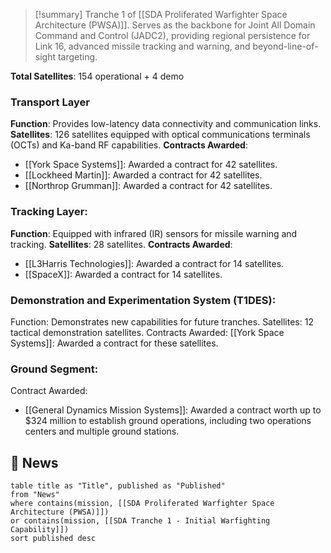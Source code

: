 >[!summary]
Tranche 1 of [[SDA Proliferated Warfighter Space Architecture (PWSA)]]. Serves as the backbone for Joint All Domain Command and Control (JADC2), providing regional persistence for Link 16, advanced missile tracking and warning, and beyond-line-of-sight targeting.

**Total Satellites**: 154 operational + 4 demo

### Transport Layer

**Function**: Provides low-latency data connectivity and communication links.
**Satellites**: 126 satellites equipped with optical communications terminals (OCTs) and Ka-band RF capabilities.
**Contracts Awarded**:
- [[York Space Systems]]: Awarded a contract for 42 satellites.
- [[Lockheed Martin]]: Awarded a contract for 42 satellites.
- [[Northrop Grumman]]: Awarded a contract for 42 satellites.

### Tracking Layer:

**Function**: Equipped with infrared (IR) sensors for missile warning and tracking.
**Satellites**: 28 satellites.
**Contracts Awarded**:
- [[L3Harris Technologies]]: Awarded a contract for 14 satellites.
- [[SpaceX]]: Awarded a contract for 14 satellites.

### Demonstration and Experimentation System (T1DES):

Function: Demonstrates new capabilities for future tranches.
Satellites: 12 tactical demonstration satellites.
Contracts Awarded:
[[York Space Systems]]: Awarded a contract for these satellites.

### Ground Segment:

Contract Awarded:
- [[General Dynamics Mission Systems]]: Awarded a contract worth up to $324 million to establish ground operations, including two operations centers and multiple ground stations.

## 📰 News

```dataview
table title as "Title", published as "Published"
from "News"
where contains(mission, [[SDA Proliferated Warfighter Space Architecture (PWSA)]])
or contains(mission, [[SDA Tranche 1 - Initial Warfighting Capability]])
sort published desc

```
